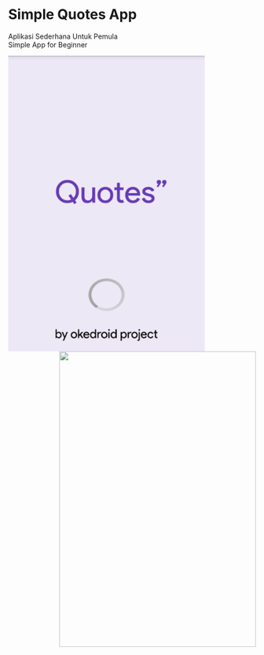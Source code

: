 # Simple Quotes App
Aplikasi Sederhana Untuk Pemula 
<br />
Simple App for Beginner

<a href="url"><img src="https://raw.githubusercontent.com/fathurzero/basicapp/master/splash.png" align="left" height="600" width="400" ></a>
<a href="url"><img src="hthttps://raw.githubusercontent.com/fathurzero/basicapp/master/main-content.png" align="right" height="600" width="400" ></a>
